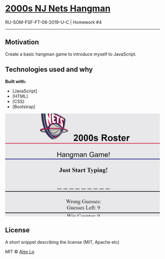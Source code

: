 
# [2000s NJ Nets Hangman](https://alexlo15.github.io/2000snetshangman/)
RU-SOM-FSF-FT-06-2019-U-C | Homework #4

___

## Motivation
Create a basic hangman game to introduce myself to JavaScript.

## Technologies used and why

**Built with:**
* [JavaScript]
* [HTML]
* [CSS}
* [Bootstrap]


![SShot](assets/images/hangman.JPG)

## License
A short snippet describing the license (MIT, Apache etc)

MIT © 
[Alex Lo](https://github.com/alexlo15)





